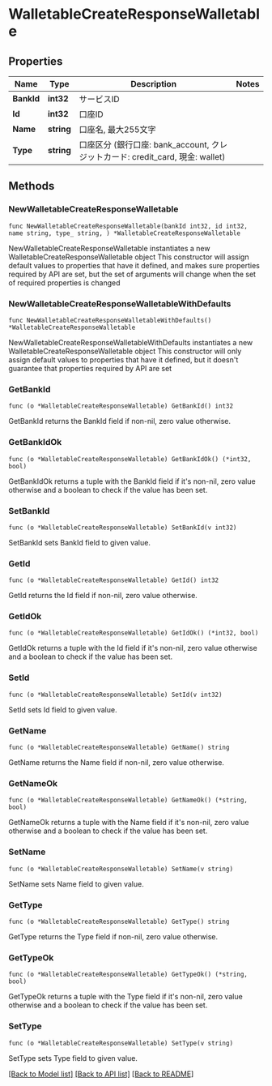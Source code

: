 # WalletableCreateResponseWalletable

## Properties

Name | Type | Description | Notes
------------ | ------------- | ------------- | -------------
**BankId** | **int32** | サービスID | 
**Id** | **int32** | 口座ID | 
**Name** | **string** | 口座名, 最大255文字 | 
**Type** | **string** | 口座区分 (銀行口座: bank_account, クレジットカード: credit_card, 現金: wallet) | 

## Methods

### NewWalletableCreateResponseWalletable

`func NewWalletableCreateResponseWalletable(bankId int32, id int32, name string, type_ string, ) *WalletableCreateResponseWalletable`

NewWalletableCreateResponseWalletable instantiates a new WalletableCreateResponseWalletable object
This constructor will assign default values to properties that have it defined,
and makes sure properties required by API are set, but the set of arguments
will change when the set of required properties is changed

### NewWalletableCreateResponseWalletableWithDefaults

`func NewWalletableCreateResponseWalletableWithDefaults() *WalletableCreateResponseWalletable`

NewWalletableCreateResponseWalletableWithDefaults instantiates a new WalletableCreateResponseWalletable object
This constructor will only assign default values to properties that have it defined,
but it doesn't guarantee that properties required by API are set

### GetBankId

`func (o *WalletableCreateResponseWalletable) GetBankId() int32`

GetBankId returns the BankId field if non-nil, zero value otherwise.

### GetBankIdOk

`func (o *WalletableCreateResponseWalletable) GetBankIdOk() (*int32, bool)`

GetBankIdOk returns a tuple with the BankId field if it's non-nil, zero value otherwise
and a boolean to check if the value has been set.

### SetBankId

`func (o *WalletableCreateResponseWalletable) SetBankId(v int32)`

SetBankId sets BankId field to given value.


### GetId

`func (o *WalletableCreateResponseWalletable) GetId() int32`

GetId returns the Id field if non-nil, zero value otherwise.

### GetIdOk

`func (o *WalletableCreateResponseWalletable) GetIdOk() (*int32, bool)`

GetIdOk returns a tuple with the Id field if it's non-nil, zero value otherwise
and a boolean to check if the value has been set.

### SetId

`func (o *WalletableCreateResponseWalletable) SetId(v int32)`

SetId sets Id field to given value.


### GetName

`func (o *WalletableCreateResponseWalletable) GetName() string`

GetName returns the Name field if non-nil, zero value otherwise.

### GetNameOk

`func (o *WalletableCreateResponseWalletable) GetNameOk() (*string, bool)`

GetNameOk returns a tuple with the Name field if it's non-nil, zero value otherwise
and a boolean to check if the value has been set.

### SetName

`func (o *WalletableCreateResponseWalletable) SetName(v string)`

SetName sets Name field to given value.


### GetType

`func (o *WalletableCreateResponseWalletable) GetType() string`

GetType returns the Type field if non-nil, zero value otherwise.

### GetTypeOk

`func (o *WalletableCreateResponseWalletable) GetTypeOk() (*string, bool)`

GetTypeOk returns a tuple with the Type field if it's non-nil, zero value otherwise
and a boolean to check if the value has been set.

### SetType

`func (o *WalletableCreateResponseWalletable) SetType(v string)`

SetType sets Type field to given value.



[[Back to Model list]](../README.md#documentation-for-models) [[Back to API list]](../README.md#documentation-for-api-endpoints) [[Back to README]](../README.md)


